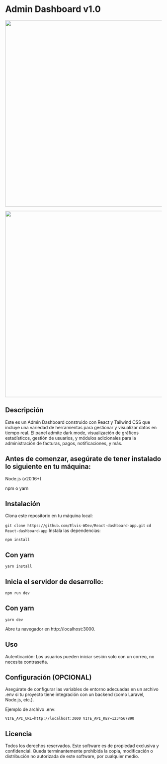 # Admin Dashboard v1.0

<p align="center"><a href="https://laravel.com" target="_blank"><img src="https://res.cloudinary.com/app-test-elvis/image/upload/v1727631266/localhost_5173_dashboard_2_knztuz.png" width="600"></a></p>

<p align="center"><a href="https://laravel.com" target="_blank"><img src="https://res.cloudinary.com/app-test-elvis/image/upload/v1727631266/localhost_5173_dashboard_xqmfyb.png" width="600"></a></p>


## Descripción

Este es un Admin Dashboard construido con React y Tailwind CSS que incluye una variedad de herramientas para gestionar y visualizar datos en tiempo real. El panel admite dark mode, visualización de gráficos estadísticos, gestión de usuarios, y módulos adicionales para la administración de facturas, pagos, notificaciones, y más.

## Antes de comenzar, asegúrate de tener instalado lo siguiente en tu máquina:

Node.js (v20.16+)

npm o yarn

## Instalación

Clona este repositorio en tu máquina local:

``
git clone https://github.com/Elvis-WDev/React-dashboard-app.git
``
``
cd React-dashboard-app
``
Instala las dependencias:

``
npm install
``

## Con yarn
``
yarn install
``

## Inicia el servidor de desarrollo:

``
npm run dev
``
## Con yarn
``
yarn dev
``

Abre tu navegador en http://localhost:3000.

## Uso

Autenticación: Los usuarios pueden iniciar sesión solo con un correo, no necesita contraseña.

## Configuración (OPCIONAL)

Asegúrate de configurar las variables de entorno adecuadas en un archivo .env si tu proyecto tiene integración con un backend (como Laravel, Node.js, etc.).

Ejemplo de archivo .env:

``
VITE_API_URL=http://localhost:3000
VITE_API_KEY=1234567890
``

## Licencia

Todos los derechos reservados. Este software es de propiedad exclusiva y confidencial. Queda terminantemente prohibida la copia, modificación o distribución no autorizada de este software, por cualquier medio.